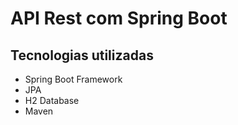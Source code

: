 # API Rest com Spring Boot

## Tecnologias utilizadas

- Spring Boot Framework
- JPA
- H2 Database
- Maven


